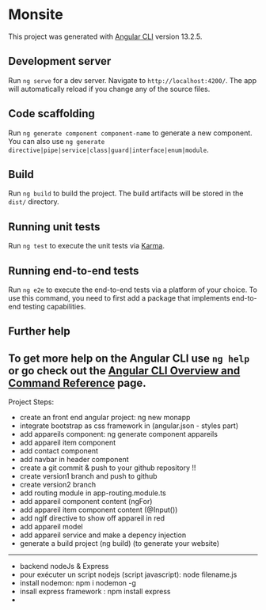 # Monsite

This project was generated with [Angular CLI](https://github.com/angular/angular-cli) version 13.2.5.

## Development server

Run `ng serve` for a dev server. Navigate to `http://localhost:4200/`. The app will automatically reload if you change any of the source files.

## Code scaffolding

Run `ng generate component component-name` to generate a new component. You can also use `ng generate directive|pipe|service|class|guard|interface|enum|module`.

## Build

Run `ng build` to build the project. The build artifacts will be stored in the `dist/` directory.

## Running unit tests

Run `ng test` to execute the unit tests via [Karma](https://karma-runner.github.io).

## Running end-to-end tests

Run `ng e2e` to execute the end-to-end tests via a platform of your choice. To use this command, you need to first add a package that implements end-to-end testing capabilities.

## Further help

To get more help on the Angular CLI use `ng help` or go check out the [Angular CLI Overview and Command Reference](https://angular.io/cli) page.
----------------------------

Project Steps:
- create an front end angular project: ng new monapp
- integrate bootstrap as css framework in (angular.json - styles part)
- add appareils component: ng generate component appareils
- add appareil item component
- add contact component
- add navbar in header component
- create a git commit & push to your github repository !! 
- create version1 branch and push to github
- create version2 branch
- add routing module in app-routing.module.ts
- add appareil component content (ngFor)
- add appareil item component content (@Input())
- add ngIf directive to show off appareil in red
- add appareil model
- add appareil service and make a depency injection
- generate a build project (ng build) (to generate your website)
----------
- backend nodeJs & Express
- pour exécuter un script nodejs (script javascript): node filename.js
- install nodemon: npm i nodemon -g
- insall express framework : npm install express
- 